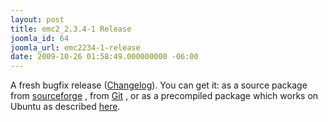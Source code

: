 ```yaml
---
layout: post
title: emc2_2.3.4-1 Release
joomla_id: 64
joomla_url: emc2234-1-release
date: 2009-10-26 01:58:49.000000000 -06:00
---
```

<div>A fresh bugfix release (<a href="https://sourceforge.net/projects/emc/files/emc2/emc2_2.3.4-1/emc2-2.3.4-1.release-notes/download" target="_blank">Changelog</a>). You can get it: as a source package from&nbsp;<a href="http://prdownloads.sourceforge.net/emc/emc2_2.3.4-1.tar.gz?download">sourceforge</a>&nbsp;, from&nbsp;<a href="http://wiki.linuxcnc.org/cgi-bin/emcinfo.pl?Installing_EMC2" target="_blank">Git</a>&nbsp;, or as a precompiled package which works on Ubuntu as described&nbsp;<a href="content/view/2/4/lang,en/">here</a>.</div>
